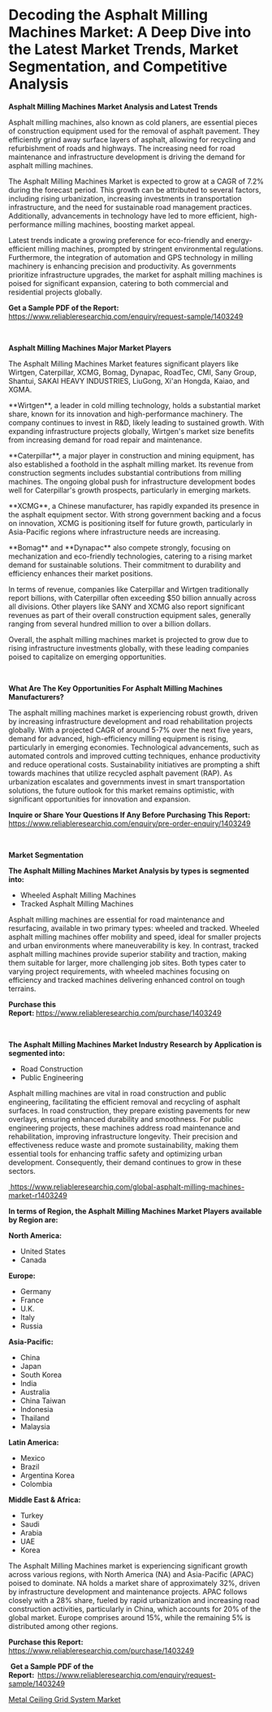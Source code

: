 <p><h1>Decoding the Asphalt Milling Machines Market: A Deep Dive into the Latest Market Trends, Market Segmentation, and Competitive Analysis</h1></p><p><strong>Asphalt Milling Machines Market Analysis and Latest Trends</strong></p>
<p><p>Asphalt milling machines, also known as cold planers, are essential pieces of construction equipment used for the removal of asphalt pavement. They efficiently grind away surface layers of asphalt, allowing for recycling and refurbishment of roads and highways. The increasing need for road maintenance and infrastructure development is driving the demand for asphalt milling machines.</p><p>The Asphalt Milling Machines Market is expected to grow at a CAGR of 7.2% during the forecast period. This growth can be attributed to several factors, including rising urbanization, increasing investments in transportation infrastructure, and the need for sustainable road management practices. Additionally, advancements in technology have led to more efficient, high-performance milling machines, boosting market appeal.</p><p>Latest trends indicate a growing preference for eco-friendly and energy-efficient milling machines, prompted by stringent environmental regulations. Furthermore, the integration of automation and GPS technology in milling machinery is enhancing precision and productivity. As governments prioritize infrastructure upgrades, the market for asphalt milling machines is poised for significant expansion, catering to both commercial and residential projects globally.</p></p>
<p><strong>Get a Sample PDF of the Report:&nbsp;</strong> <a href="https://www.reliableresearchiq.com/enquiry/request-sample/1403249?utm_campaign=2883&utm_medium=2&utm_source=Github&utm_content=ia&utm_term=28032025&utm_id=asphalt-milling-machines">https://www.reliableresearchiq.com/enquiry/request-sample/1403249</a></p>
<p>&nbsp;</p>
<p><strong>Asphalt Milling Machines Major Market Players</strong></p>
<p><p>The Asphalt Milling Machines Market features significant players like Wirtgen, Caterpillar, XCMG, Bomag, Dynapac, RoadTec, CMI, Sany Group, Shantui, SAKAI HEAVY INDUSTRIES, LiuGong, Xi'an Hongda, Kaiao, and XGMA. </p><p>**Wirtgen**, a leader in cold milling technology, holds a substantial market share, known for its innovation and high-performance machinery. The company continues to invest in R&D, likely leading to sustained growth. With expanding infrastructure projects globally, Wirtgen's market size benefits from increasing demand for road repair and maintenance.</p><p>**Caterpillar**, a major player in construction and mining equipment, has also established a foothold in the asphalt milling market. Its revenue from construction segments includes substantial contributions from milling machines. The ongoing global push for infrastructure development bodes well for Caterpillar's growth prospects, particularly in emerging markets.</p><p>**XCMG**, a Chinese manufacturer, has rapidly expanded its presence in the asphalt equipment sector. With strong government backing and a focus on innovation, XCMG is positioning itself for future growth, particularly in Asia-Pacific regions where infrastructure needs are increasing.</p><p>**Bomag** and **Dynapac** also compete strongly, focusing on mechanization and eco-friendly technologies, catering to a rising market demand for sustainable solutions. Their commitment to durability and efficiency enhances their market positions.</p><p>In terms of revenue, companies like Caterpillar and Wirtgen traditionally report billions, with Caterpillar often exceeding $50 billion annually across all divisions. Other players like SANY and XCMG also report significant revenues as part of their overall construction equipment sales, generally ranging from several hundred million to over a billion dollars.</p><p>Overall, the asphalt milling machines market is projected to grow due to rising infrastructure investments globally, with these leading companies poised to capitalize on emerging opportunities.</p></p>
<p>&nbsp;</p>
<p><strong>What Are The Key Opportunities For Asphalt Milling Machines Manufacturers?</strong></p>
<p><p>The asphalt milling machines market is experiencing robust growth, driven by increasing infrastructure development and road rehabilitation projects globally. With a projected CAGR of around 5-7% over the next five years, demand for advanced, high-efficiency milling equipment is rising, particularly in emerging economies. Technological advancements, such as automated controls and improved cutting techniques, enhance productivity and reduce operational costs. Sustainability initiatives are prompting a shift towards machines that utilize recycled asphalt pavement (RAP). As urbanization escalates and governments invest in smart transportation solutions, the future outlook for this market remains optimistic, with significant opportunities for innovation and expansion.</p></p>
<p><strong>Inquire or Share Your Questions If Any Before Purchasing This Report:</strong> <a href="https://www.reliableresearchiq.com/enquiry/pre-order-enquiry/1403249?utm_campaign=2883&utm_medium=2&utm_source=Github&utm_content=ia&utm_term=28032025&utm_id=asphalt-milling-machines">https://www.reliableresearchiq.com/enquiry/pre-order-enquiry/1403249</a></p>
<p>&nbsp;</p>
<p><strong>Market Segmentation</strong></p>
<p><strong>The Asphalt Milling Machines Market Analysis by types is segmented into:</strong></p>
<p><ul><li>Wheeled Asphalt Milling Machines</li><li>Tracked Asphalt Milling Machines</li></ul></p>
<p><p>Asphalt milling machines are essential for road maintenance and resurfacing, available in two primary types: wheeled and tracked. Wheeled asphalt milling machines offer mobility and speed, ideal for smaller projects and urban environments where maneuverability is key. In contrast, tracked asphalt milling machines provide superior stability and traction, making them suitable for larger, more challenging job sites. Both types cater to varying project requirements, with wheeled machines focusing on efficiency and tracked machines delivering enhanced control on tough terrains.</p></p>
<p><strong>Purchase this Report:&nbsp;</strong><a href="https://www.reliableresearchiq.com/purchase/1403249?utm_campaign=2883&utm_medium=2&utm_source=Github&utm_content=ia&utm_term=28032025&utm_id=asphalt-milling-machines">https://www.reliableresearchiq.com/purchase/1403249</a></p>
<p>&nbsp;</p>
<p><strong>The Asphalt Milling Machines Market Industry Research by Application is segmented into:</strong></p>
<p><ul><li>Road Construction</li><li>Public Engineering</li></ul></p>
<p><p>Asphalt milling machines are vital in road construction and public engineering, facilitating the efficient removal and recycling of asphalt surfaces. In road construction, they prepare existing pavements for new overlays, ensuring enhanced durability and smoothness. For public engineering projects, these machines address road maintenance and rehabilitation, improving infrastructure longevity. Their precision and effectiveness reduce waste and promote sustainability, making them essential tools for enhancing traffic safety and optimizing urban development. Consequently, their demand continues to grow in these sectors.</p></p>
<p><a href="https://www.reliableresearchiq.com/global-asphalt-milling-machines-market-r1403249?utm_campaign=2883&utm_medium=2&utm_source=Github&utm_content=ia&utm_term=28032025&utm_id=asphalt-milling-machines">&nbsp;https://www.reliableresearchiq.com/global-asphalt-milling-machines-market-r1403249</a></p>
<p><strong>In terms of Region, the Asphalt Milling Machines Market Players available by Region are:</strong></p>
<p>
    <p> <strong> North America: </strong>
        <ul>
            <li>United States</li>
            <li>Canada</li>
        </ul>
        </p> 
    <p> <strong> Europe: </strong>
        <ul>
            <li>Germany</li>
            <li>France</li>
            <li>U.K.</li>
            <li>Italy</li>
            <li>Russia</li>
        </ul>
        </p> 
    <p> <strong> Asia-Pacific: </strong>
        <ul>
            <li>China</li>
            <li>Japan</li>
            <li>South Korea</li>
            <li>India</li>
            <li>Australia</li>
            <li>China Taiwan</li>
            <li>Indonesia</li>
            <li>Thailand</li>
            <li>Malaysia</li>
        </ul>
        </p> 
    <p> <strong> Latin America: </strong>
        <ul>
            <li>Mexico</li>
            <li>Brazil</li>
            <li>Argentina Korea</li>
            <li>Colombia</li>
        </ul>
        </p> 
    <p> <strong> Middle East & Africa: </strong>
        <ul>
            <li>Turkey</li>
            <li>Saudi</li>
            <li>Arabia</li>
            <li>UAE</li>
            <li>Korea</li>
        </ul>
    </p>
    </p>
<p><p>The Asphalt Milling Machines market is experiencing significant growth across various regions, with North America (NA) and Asia-Pacific (APAC) poised to dominate. NA holds a market share of approximately 32%, driven by infrastructure development and maintenance projects. APAC follows closely with a 28% share, fueled by rapid urbanization and increasing road construction activities, particularly in China, which accounts for 20% of the global market. Europe comprises around 15%, while the remaining 5% is distributed among other regions.</p></p>
<p><strong>Purchase this Report: </strong><a href="https://www.reliableresearchiq.com/purchase/1403249?utm_campaign=2883&utm_medium=2&utm_source=Github&utm_content=ia&utm_term=28032025&utm_id=asphalt-milling-machines">https://www.reliableresearchiq.com/purchase/1403249</a></p>
<p>&nbsp;<strong>Get a Sample PDF of the Report:&nbsp;&nbsp;</strong><a href="https://www.reliableresearchiq.com/enquiry/request-sample/1403249?utm_campaign=2883&utm_medium=2&utm_source=Github&utm_content=ia&utm_term=28032025&utm_id=asphalt-milling-machines">https://www.reliableresearchiq.com/enquiry/request-sample/1403249</a></p>
<p><strong></strong></p>
<p><p><a href="https://github.com/mcfred89/Market-Research-Report-List-1/blob/main/metal-ceiling-grid-system-market.md?utm_campaign=2883&utm_medium=2&utm_source=Github&utm_content=ia&utm_term=28032025&utm_id=asphalt-milling-machines">Metal Ceiling Grid System Market</a></p></p>